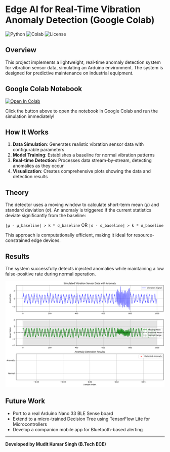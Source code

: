 # Edge AI for Real-Time Vibration Anomaly Detection (Google Colab)

![Python](https://img.shields.io/badge/Python-3.8%2B-blue) ![Colab](https://img.shields.io/badge/Platform-Google%20Colab-orange) ![License](https://img.shields.io/badge/License-MIT-lightgrey)

## Overview
This project implements a lightweight, real-time anomaly detection system for vibration sensor data, simulating an Arduino environment. The system is designed for predictive maintenance on industrial equipment.

## Google Colab Notebook
[![Open In Colab](https://colab.research.google.com/assets/colab-badge.svg)](https://github.com/MUDITKUMARSINGH25/EdgeAI-Vibration-Anomaly-Detector/blob/5484d4cf870d31fc560824d6f17b14b5a0c7b794/Vibration_Anomaly_Detection.ipynb)

Click the button above to open the notebook in Google Colab and run the simulation immediately!

## How It Works
1. **Data Simulation**: Generates realistic vibration sensor data with configurable parameters
2. **Model Training**: Establishes a baseline for normal vibration patterns
3. **Real-time Detection**: Processes data stream-by-stream, detecting anomalies as they occur
4. **Visualization**: Creates comprehensive plots showing the data and detection results

## Theory
The detector uses a moving window to calculate short-term mean (µ) and standard deviation (σ). An anomaly is triggered if the current statistics deviate significantly from the baseline:

`|µ - µ_baseline| > k * σ_baseline` OR `|σ - σ_baseline| > k * σ_baseline`

This approach is computationally efficient, making it ideal for resource-constrained edge devices.

## Results
The system successfully detects injected anomalies while maintaining a low false-positive rate during normal operation.

![Anomaly Detection Results](https://github.com/MUDITKUMARSINGH25/EdgeAI-Vibration-Anomaly-Detector/blob/main/anomaly_detection_plot.png)

## Future Work
- Port to a real Arduino Nano 33 BLE Sense board
- Extend to a micro-trained Decision Tree using TensorFlow Lite for Microcontrollers
- Develop a companion mobile app for Bluetooth-based alerting

---
**Developed by Mudit Kumar Singh (B.Tech ECE)**
